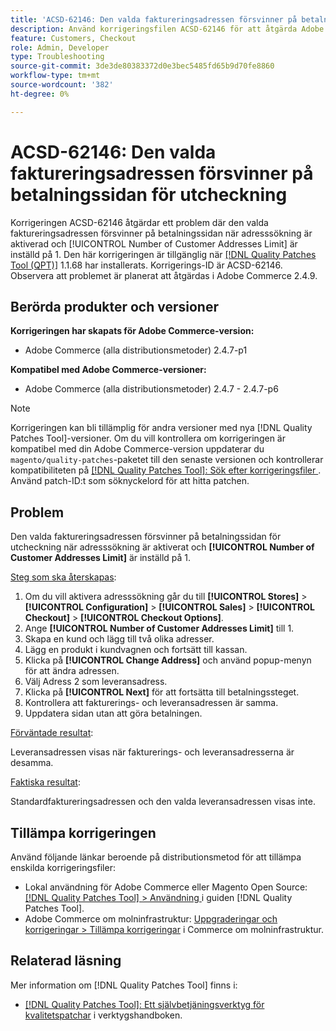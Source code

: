 ```yaml
---
title: 'ACSD-62146: Den valda faktureringsadressen försvinner på betalningssidan för utcheckning'
description: Använd korrigeringsfilen ACSD-62146 för att åtgärda Adobe Commerce-problemet där den valda faktureringsadressen försvinner på betalningssidan när adresssökning är aktiverad och begränsningen för antal kundadresser är inställd på 1.
feature: Customers, Checkout
role: Admin, Developer
type: Troubleshooting
source-git-commit: 3de3de80383372d0e3bec5485fd65b9d70fe8860
workflow-type: tm+mt
source-wordcount: '382'
ht-degree: 0%

---
```



# ACSD-62146: Den valda faktureringsadressen försvinner på betalningssidan för utcheckning

Korrigeringen ACSD-62146 åtgärdar ett problem där den valda faktureringsadressen försvinner på betalningssidan när adresssökning är aktiverad och [!UICONTROL Number of Customer Addresses Limit] är inställd på 1. Den här korrigeringen är tillgänglig när [[!DNL Quality Patches Tool (QPT)]](/help/tools/quality-patches-tool/quality-patches-tool-to-self-serve-quality-patches.md) 1.1.68 har installerats. Korrigerings-ID är ACSD-62146. Observera att problemet är planerat att åtgärdas i Adobe Commerce 2.4.9.

## Berörda produkter och versioner

**Korrigeringen har skapats för Adobe Commerce-version:**

* Adobe Commerce (alla distributionsmetoder) 2.4.7-p1

**Kompatibel med Adobe Commerce-versioner:**

* Adobe Commerce (alla distributionsmetoder) 2.4.7 - 2.4.7-p6

>[!NOTE]
>
>Korrigeringen kan bli tillämplig för andra versioner med nya [!DNL Quality Patches Tool]-versioner. Om du vill kontrollera om korrigeringen är kompatibel med din Adobe Commerce-version uppdaterar du `magento/quality-patches`-paketet till den senaste versionen och kontrollerar kompatibiliteten på [[!DNL Quality Patches Tool]: Sök efter korrigeringsfiler ](https://experienceleague.adobe.com/tools/commerce-quality-patches/index.html). Använd patch-ID:t som söknyckelord för att hitta patchen.

## Problem

Den valda faktureringsadressen försvinner på betalningssidan för utcheckning när adresssökning är aktiverat och **[!UICONTROL Number of Customer Addresses Limit]** är inställd på 1.

<u>Steg som ska återskapas</u>:

1. Om du vill aktivera adresssökning går du till **[!UICONTROL Stores]** > **[!UICONTROL Configuration]** > **[!UICONTROL Sales]** > **[!UICONTROL Checkout]** > **[!UICONTROL Checkout Options]**.
1. Ange **[!UICONTROL Number of Customer Addresses Limit]** till 1.
1. Skapa en kund och lägg till två olika adresser.
1. Lägg en produkt i kundvagnen och fortsätt till kassan.
1. Klicka på **[!UICONTROL Change Address]** och använd popup-menyn för att ändra adressen.
1. Välj Adress 2 som leveransadress.
1. Klicka på **[!UICONTROL Next]** för att fortsätta till betalningssteget.
1. Kontrollera att fakturerings- och leveransadressen är samma.
1. Uppdatera sidan utan att göra betalningen.

<u>Förväntade resultat</u>:

Leveransadressen visas när fakturerings- och leveransadresserna är desamma.

<u>Faktiska resultat</u>:

Standardfaktureringsadressen och den valda leveransadressen visas inte.

## Tillämpa korrigeringen

Använd följande länkar beroende på distributionsmetod för att tillämpa enskilda korrigeringsfiler:

* Lokal användning för Adobe Commerce eller Magento Open Source: [[!DNL Quality Patches Tool] > Användning ](/help/tools/quality-patches-tool/usage.md) i guiden [!DNL Quality Patches Tool].
* Adobe Commerce om molninfrastruktur: [Uppgraderingar och korrigeringar > Tillämpa korrigeringar](https://experienceleague.adobe.com/docs/commerce-cloud-service/user-guide/develop/upgrade/apply-patches.html) i Commerce om molninfrastruktur.

## Relaterad läsning

Mer information om [!DNL Quality Patches Tool] finns i:

* [[!DNL Quality Patches Tool]: Ett självbetjäningsverktyg för kvalitetspatchar](/help/tools/quality-patches-tool/quality-patches-tool-to-self-serve-quality-patches.md) i verktygshandboken.
